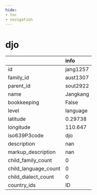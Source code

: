 ```yaml
---
hide:
- toc
- navigation
---
```

# djo
|                      | info     |
|:---------------------|:---------|
| id                   | jang1257 |
| family_id            | aust1307 |
| parent_id            | sout2922 |
| name                 | Jangkang |
| bookkeeping          | False    |
| level                | language |
| latitude             | 0.29738  |
| longitude            | 110.647  |
| iso639P3code         | djo      |
| description          | nan      |
| markup_description   | nan      |
| child_family_count   | 0        |
| child_language_count | 0        |
| child_dialect_count  | 0        |
| country_ids          | ID       |